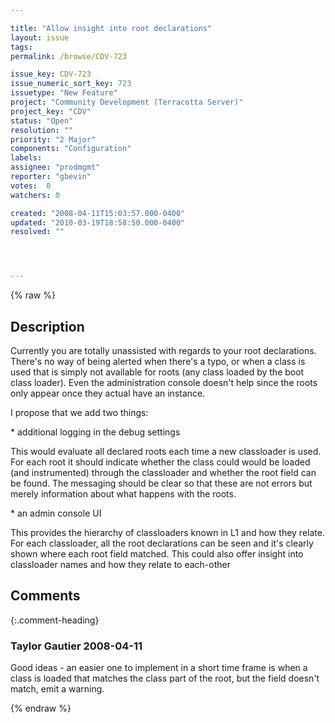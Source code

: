 ```yaml
---

title: "Allow insight into root declarations"
layout: issue
tags: 
permalink: /browse/CDV-723

issue_key: CDV-723
issue_numeric_sort_key: 723
issuetype: "New Feature"
project: "Community Development (Terracotta Server)"
project_key: "CDV"
status: "Open"
resolution: ""
priority: "2 Major"
components: "Configuration"
labels: 
assignee: "prodmgmt"
reporter: "gbevin"
votes:  0
watchers: 0

created: "2008-04-11T15:03:57.000-0400"
updated: "2010-03-19T18:58:50.000-0400"
resolved: ""




---
```


{% raw %}

## Description

<div markdown="1" class="description">

Currently you are totally unassisted with regards to your root declarations. There's no way of being alerted when there's a typo, or when a class is used that is simply not available for roots (any class loaded by the boot class loader). Even the administration console doesn't help since the roots only appear once they actual have an instance.

I propose that we add two things:

\* additional logging in the debug settings

This would evaluate all declared roots each time a new classloader is used. For each root it should indicate whether the class could would be loaded (and instrumented) through the classloader and whether the root field can be found. The messaging should be clear so that these are not errors but merely information about what happens with the roots.

\* an admin console UI

This provides the hierarchy of classloaders known in L1 and how they relate. For each classloader, all the root declarations can be seen and it's clearly shown where each root field matched. This could also offer insight into classloader names and how they relate to each-other

</div>

## Comments


{:.comment-heading}
### **Taylor Gautier** <span class="date">2008-04-11</span>

<div markdown="1" class="comment">

Good ideas - an easier one to implement in a short time frame is when a class is loaded that matches the class part of the root, but the field doesn't match, emit a warning.



</div>



{% endraw %}
